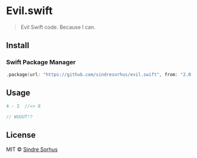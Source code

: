 # Evil.swift

> Evil Swift code. Because I can.


## Install

### Swift Package Manager

```swift
.package(url: "https://github.com/sindresorhus/evil.swift", from: "2.0.0")
```


## Usage

```js
4 - 2  //=> 8

// WUUUT!?
```


## License

MIT © [Sindre Sorhus](https://sindresorhus.com)
